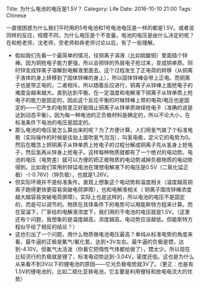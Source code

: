 Title: 为什么电池的电压是1.5V？
Category: Life 
Date: 2016-10-10 21:00
Tags: Chinese

一直很困惑为什么我们平时用的5号电池和1号电池电压是一样的都是1.5V。或者说同样的反应，规模不同，为什么电压是个不变量。电池的电压是由什么决定的呢？在和枪老师，沈老师，空老师和奔老师讨论以后，有了一些理解。

* 假如我们先看一个最简单的情况，往铜离子溶液（比如硫酸铜）里面插个锌棒。因为铜抢电子能力更强，所以会把锌的外层电子抢过来，变成铜单质。同时锌变成锌离子溶解到电解液里面去。这个过程发生了正电荷的转移（从铜离子液体的身上转移到了固体锌棒的身上），所以固体锌棒会带上正电。而铜离子也是带正电的，二者相斥。所以随着反应进行，铜离子从锌棒上面抢电子的难度会越来越大。直到达到平衡。在一定温度和电解液下铜离子从锌单质上抢电子的能力是固定的，因此这个反应平衡的时候锌棒上带的电荷/电压也是固定的——它产生的电势差正好能阻止铜离子从锌单质继续抢电子（准确的说是达到动态平衡）。因为每一种电池的正负极材料是确定的，所以不论大小，在标准条件下电池的电压是固定的。
* 那么电池的电压是怎么算出来的呢？为了方便计算，人们用氢气做了个标准电极（实际操作的时候是往铂上面吹氢气泡泡），叫氢电极，定义它的电势为0。然后在概念上把铜离子从锌单质上抢电子的过程分解成铜离子先从氢身上抢电子，然后氢再从锌身上抢电子。这样每种物质就都有了一个绝对的电动势。电池的电压（电势差）就可以方便的把正极物质的电动势减掉负极物质的电动势得到。比如我们常用的锌锰电池在理想电解液下的电压是0.5V（二氧化锰正极）-(-0.76V)（锌负极），也就是1.26V。
* 但实际环境并不是标准条件。直观上想象这个电动势和温度相关（温度越高铜离子跑得更快更容易突破电荷屏障），也和电解液相关（ 铜离子围攻锌棒浓度越大越容易突破电荷屏障）。实际上也是这样的，所以电池的电压不是固定的，而是可以调节的。物质在具体条件下的电势可以用能斯特方程来计算。而在室温下，厂家给的电解液浓度下，我们用的干电池的电压就是1.5V。（这里还有个问题，我想象的是温度越高，浓度越高，电动势应该越低。但能斯特方程似乎给了相反的结论？）
* 这也引出了一个问题，用什么物质做电池电压最高？单纯从标准电势的角度来看，最牛逼的正极是氟气/氟化氪，达到+3V左右。最牛逼的负极是锶，达到-4.10V。但氟气太活泼（你看它把惰性气体都给做了），锶太少。所以现在比较流行的负极就是锂了，标准电动势达到-3.04V，密度还低。这也是为什么从来看不到3V以下的锂电池的原因——它光负极电势就3V了。（更正：也是有1.5V的锂电池的，比如二硫化亚铁电池，它主要是利用锂轻和放电电流大的优势）
